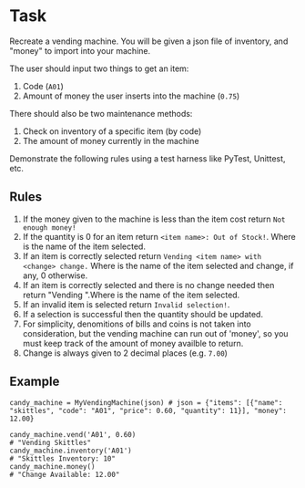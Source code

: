 # Task

Recreate a vending machine. You will be given a json file of inventory, and "money" to import into your machine.

The user should input two things to get an item:

1. Code (`A01`)
2. Amount of money the user inserts into the machine (`0.75`)

There should also be two maintenance methods:

1. Check on inventory of a specific item (by code)
2. The amount of money currently in the machine

Demonstrate the following rules using a test harness like PyTest, Unittest, etc.

## Rules

1. If the money given to the machine is less than the item cost return `Not enough money!`
2. If the quantity is 0 for an item return `<item name>: Out of Stock!`. Where <item name> is the name of the item selected.
3. If an item is correctly selected return `Vending <item name> with <change> change.` Where <item name> is the name of the item selected and change, if any, 0 otherwise.
4. If an item is correctly selected and there is no change needed then return "Vending <item name>".Where <item name> is the name of the item selected.
5. If an invalid item is selected return `Invalid selection!`.
6. If a selection is successful then the quantity should be updated.
7. For simplicity, denomitions of bills and coins is not taken into consideration, but the vending machine can run out of 'money', so you must keep track of the amount of money availble to return.
8. Change is always given to 2 decimal places (e.g. `7.00`)

## Example

```python3
candy_machine = MyVendingMachine(json) # json = {"items": [{"name": "skittles", "code": "A01", "price": 0.60, "quantity": 11}], "money": 12.00}

candy_machine.vend('A01', 0.60)
# "Vending Skittles"
candy_machine.inventory('A01')
# "Skittles Inventory: 10"
candy_machine.money()
# "Change Available: 12.00"
```
